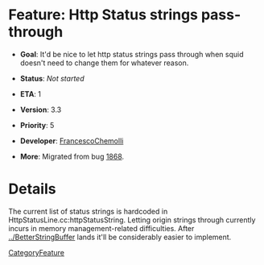 # Feature: Http Status strings pass-through

  - **Goal**: It'd be nice to let http status strings pass through when
    squid doesn't need to change them for whatever reason.

  - **Status**: *Not started*

<!-- end list -->

  - **ETA**: 1

  - **Version**: 3.3

  - **Priority**: 5

  - **Developer**:
    [FrancescoChemolli](https://wiki.squid-cache.org/Features/HttpStatusStringsPassThrough/FrancescoChemolli#)

  - **More**: Migrated from bug
    [1868](https://bugs.squid-cache.org/show_bug.cgi?id=1868#).

# Details

The current list of status strings is hardcoded in
HttpStatusLine.cc:httpStatusString. Letting origin strings through
currently incurs in memory management-related difficulties. After
[../BetterStringBuffer](https://wiki.squid-cache.org/Features/HttpStatusStringsPassThrough/Features/BetterStringBuffer#)
lands it'll be considerably easier to implement.

[CategoryFeature](https://wiki.squid-cache.org/Features/HttpStatusStringsPassThrough/CategoryFeature#)
